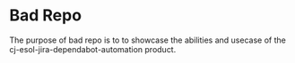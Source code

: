 # Bad Repo

The purpose of bad repo is to to showcase the abilities and usecase of the
cj-esol-jira-dependabot-automation product.
